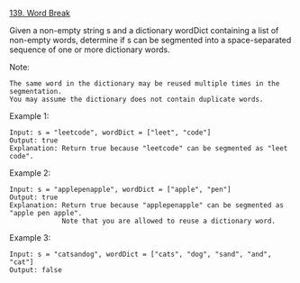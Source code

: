[139. Word Break](https://leetcode.com/problems/word-break/)

Given a non-empty string s and a dictionary wordDict containing a list of non-empty words, determine if s can be segmented into a space-separated sequence of one or more dictionary words.

Note:

    The same word in the dictionary may be reused multiple times in the segmentation.
    You may assume the dictionary does not contain duplicate words.

Example 1:
```
Input: s = "leetcode", wordDict = ["leet", "code"]
Output: true
Explanation: Return true because "leetcode" can be segmented as "leet code".
```
Example 2:
```
Input: s = "applepenapple", wordDict = ["apple", "pen"]
Output: true
Explanation: Return true because "applepenapple" can be segmented as "apple pen apple".
             Note that you are allowed to reuse a dictionary word.
```
Example 3:
```
Input: s = "catsandog", wordDict = ["cats", "dog", "sand", "and", "cat"]
Output: false
```